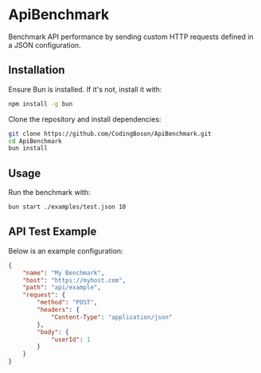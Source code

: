 # ApiBenchmark

Benchmark API performance by sending custom HTTP requests defined in a JSON configuration.

## Installation

Ensure Bun is installed. If it's not, install it with:
```bash
npm install -g bun
```

Clone the repository and install dependencies:
```bash
git clone https://github.com/CodingBoson/ApiBenchmark.git
cd ApiBenchmark
bun install
```

## Usage

Run the benchmark with:
```bash
bun start ./examples/test.json 10
```

## API Test Example

Below is an example configuration:
```json
{
    "name": "My Benchmark",
    "host": "https://myhost.com",
    "path": "api/example",
    "request": {
        "method": "POST",
        "headers": {
            "Content-Type": "application/json"
        },
        "body": {
            "userId": 1
        }
    }
}
```
